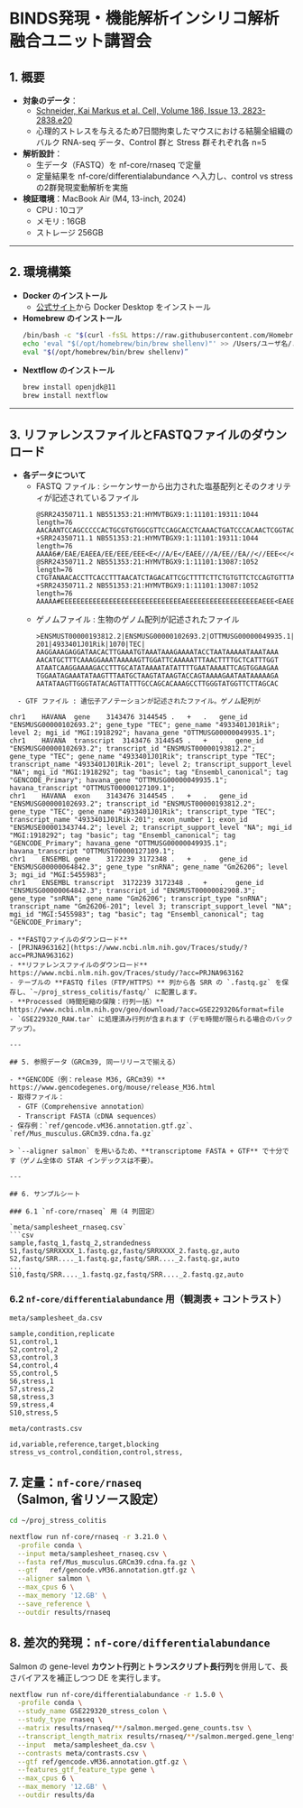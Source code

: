 # BINDS発現・機能解析インシリコ解析融合ユニット講習会

## 1. 概要
- **対象のデータ**：
  -  [Schneider, Kai Markus et al. Cell, Volume 186, Issue 13, 2823-2838.e20](https://doi.org/10.1016/j.cell.2023.05.001)
  -  心理的ストレスを与えるため7日間拘束したマウスにおける結腸全組織のバルク RNA-seq データ、Control 群と Stress 群それぞれ各 n=5
- **解析設計**：
  - 生データ（FASTQ）を nf-core/rnaseq で定量
  - 定量結果を nf-core/differentialabundance へ入力し、control vs stress の2群発現変動解析を実施
- **検証環境**：MacBook Air (M4, 13-inch, 2024)
  - CPU : 10コア
  - メモリ : 16GB
  - ストレージ 256GB

---

## 2. 環境構築
- **Docker のインストール**
  - [公式サイト](https://www.docker.com)から Docker Desktop をインストール
- **Homebrew のインストール**
  ```zsh
  /bin/bash -c "$(curl -fsSL https://raw.githubusercontent.com/Homebrew/install/HEAD/install.sh)"
  echo 'eval "$(/opt/homebrew/bin/brew shellenv)"' >> /Users/ユーザ名/.zprofile
  eval "$(/opt/homebrew/bin/brew shellenv)”
  ```
- **Nextflow のインストール**
  ```zsh
  brew install openjdk@11
  brew install nextflow
  ```
---

## 3. リファレンスファイルとFASTQファイルのダウンロード
- **各データについて**
  - FASTQ ファイル : シーケンサーから出力された塩基配列とそのクオリティが記述されているファイル
    ```
    @SRR24350711.1 NB551353:21:HYMVTBGX9:1:11101:19311:1044 length=76
    AACAANTCCAGCCCCCACTGCGTGTGGCGTTCCAGCACCTCAAACTGATCCCACAACTCGGTACCCCAATCCATGC
    +SRR24350711.1 NB551353:21:HYMVTBGX9:1:11101:19311:1044 length=76
    AAAA6#/EAE/EAEEA/EE/EEE/EEE<E<//A/E</EAEE///A/EE//EA//<//EEE<</<E<<<</6<AAAA
    @SRR24350711.2 NB551353:21:HYMVTBGX9:1:11101:13087:1052 length=76
    CTGTANAACACCTTCACCTTTAACATCTAGACATTCGCTTTTCTTCTGTGTTCTCCAGTGTTTACTGTAATCTCCC
    +SRR24350711.2 NB551353:21:HYMVTBGX9:1:11101:13087:1052 length=76
    AAAAA#EEEEEEEEEEEEEEEEEEEEEEEEEEEEEEAEEEEEEEEEEEEEEEEEEAEEE<EAEEAEEEEEEAEA<<
    ```
  - ゲノムファイル : 生物のゲノム配列が記述されたファイル
    ```
    >ENSMUST00000193812.2|ENSMUSG00000102693.2|OTTMUSG00000049935.1|OTTMUST00000127109.1|4933401J01Rik-201|4933401J01Rik|1070|TEC|
    AAGGAAAGAGGATAACACTTGAAATGTAAATAAAGAAAATACCTAATAAAAATAAATAAA
    AACATGCTTTCAAAGGAAATAAAAAGTTGGATTCAAAAATTTAACTTTTGCTCATTTGGT
    ATAATCAAGGAAAAGACCTTTGCATATAAAATATATTTTGAATAAAATTCAGTGGAAGAA
    TGGAATAGAAATATAAGTTTAATGCTAAGTATAAGTACCAGTAAAAGAATAATAAAAAGA
    AATATAAGTTGGGTATACAGTTATTTGCCAGCACAAAGCCTTGGGTATGGTTCTTAGCAC
```
  - GTF ファイル : 遺伝子アノテーションが記述されたファイル。ゲノム配列が
  ```
    chr1	HAVANA	gene	3143476	3144545	.	+	.	gene_id "ENSMUSG00000102693.2"; gene_type "TEC"; gene_name "4933401J01Rik"; level 2; mgi_id "MGI:1918292"; havana_gene "OTTMUSG00000049935.1";
    chr1	HAVANA	transcript	3143476	3144545	.	+	.	gene_id "ENSMUSG00000102693.2"; transcript_id "ENSMUST00000193812.2"; gene_type "TEC"; gene_name "4933401J01Rik"; transcript_type "TEC"; transcript_name "4933401J01Rik-201"; level 2; transcript_support_level "NA"; mgi_id "MGI:1918292"; tag "basic"; tag "Ensembl_canonical"; tag "GENCODE_Primary"; havana_gene "OTTMUSG00000049935.1"; havana_transcript "OTTMUST00000127109.1";
    chr1	HAVANA	exon	3143476	3144545	.	+	.	gene_id "ENSMUSG00000102693.2"; transcript_id "ENSMUST00000193812.2"; gene_type "TEC"; gene_name "4933401J01Rik"; transcript_type "TEC"; transcript_name "4933401J01Rik-201"; exon_number 1; exon_id "ENSMUSE00001343744.2"; level 2; transcript_support_level "NA"; mgi_id "MGI:1918292"; tag "basic"; tag "Ensembl_canonical"; tag "GENCODE_Primary"; havana_gene "OTTMUSG00000049935.1"; havana_transcript "OTTMUST00000127109.1";
    chr1	ENSEMBL	gene	3172239	3172348	.	+	.	gene_id "ENSMUSG00000064842.3"; gene_type "snRNA"; gene_name "Gm26206"; level 3; mgi_id "MGI:5455983";
    chr1	ENSEMBL	transcript	3172239	3172348	.	+	.	gene_id "ENSMUSG00000064842.3"; transcript_id "ENSMUST00000082908.3"; gene_type "snRNA"; gene_name "Gm26206"; transcript_type "snRNA"; transcript_name "Gm26206-201"; level 3; transcript_support_level "NA"; mgi_id "MGI:5455983"; tag "basic"; tag "Ensembl_canonical"; tag "GENCODE_Primary";
  ```
- **FASTQファイルのダウンロード**
  - [PRJNA963162](https://www.ncbi.nlm.nih.gov/Traces/study/?acc=PRJNA963162)
- **リファレンスファイルのダウンロード**  
  https://www.ncbi.nlm.nih.gov/Traces/study/?acc=PRJNA963162  
  - テーブルの **FASTQ files（FTP/HTTPS）** 列から各 SRR の `.fastq.gz` を保存し、`~/proj_stress_colitis/fastq/` に配置します。
- **Processed（時間短縮の保険：行列一括）**  
  https://www.ncbi.nlm.nih.gov/geo/download/?acc=GSE229320&format=file  
  - `GSE229320_RAW.tar` に処理済み行列が含まれます（デモ時間が限られる場合のバックアップ）。

---

## 5. 参照データ（GRCm39, 同一リリースで揃える）

- **GENCODE（例：release M36, GRCm39）**  
  https://www.gencodegenes.org/mouse/release_M36.html  
  - 取得ファイル：  
    - GTF（Comprehensive annotation）  
    - Transcript FASTA（cDNA sequences）  
  - 保存例：`ref/gencode.vM36.annotation.gtf.gz`、`ref/Mus_musculus.GRCm39.cdna.fa.gz`

> `--aligner salmon` を用いるため、**transcriptome FASTA + GTF** で十分です（ゲノム全体の STAR インデックスは不要）。

---

## 6. サンプルシート

### 6.1 `nf-core/rnaseq` 用（4 列固定）

`meta/samplesheet_rnaseq.csv`
```csv
sample,fastq_1,fastq_2,strandedness
S1,fastq/SRRXXXX_1.fastq.gz,fastq/SRRXXXX_2.fastq.gz,auto
S2,fastq/SRR...._1.fastq.gz,fastq/SRR...._2.fastq.gz,auto
...
S10,fastq/SRR...._1.fastq.gz,fastq/SRR...._2.fastq.gz,auto
```

### 6.2 `nf-core/differentialabundance` 用（観測表 + コントラスト）

`meta/samplesheet_da.csv`
```csv
sample,condition,replicate
S1,control,1
S2,control,2
S3,control,3
S4,control,4
S5,control,5
S6,stress,1
S7,stress,2
S8,stress,3
S9,stress,4
S10,stress,5
```

`meta/contrasts.csv`
```csv
id,variable,reference,target,blocking
stress_vs_control,condition,control,stress,
```

## 7. 定量：`nf-core/rnaseq`（Salmon, 省リソース設定）

```bash
cd ~/proj_stress_colitis

nextflow run nf-core/rnaseq -r 3.21.0 \
  -profile conda \
  --input meta/samplesheet_rnaseq.csv \
  --fasta ref/Mus_musculus.GRCm39.cdna.fa.gz \
  --gtf   ref/gencode.vM36.annotation.gtf.gz \
  --aligner salmon \
  --max_cpus 6 \
  --max_memory '12.GB' \
  --save_reference \
  --outdir results/rnaseq
```

## 8. 差次的発現：`nf-core/differentialabundance`

Salmon の gene-level **カウント行列**と**トランスクリプト長行列**を併用して、長さバイアスを補正しつつ DE を実行します。

```bash
nextflow run nf-core/differentialabundance -r 1.5.0 \
  -profile conda \
  --study_name GSE229320_stress_colon \
  --study_type rnaseq \
  --matrix results/rnaseq/**/salmon.merged.gene_counts.tsv \
  --transcript_length_matrix results/rnaseq/**/salmon.merged.gene_lengths.tsv \
  --input  meta/samplesheet_da.csv \
  --contrasts meta/contrasts.csv \
  --gtf ref/gencode.vM36.annotation.gtf.gz \
  --features_gtf_feature_type gene \
  --max_cpus 6 \
  --max_memory '12.GB' \
  --outdir results/da
